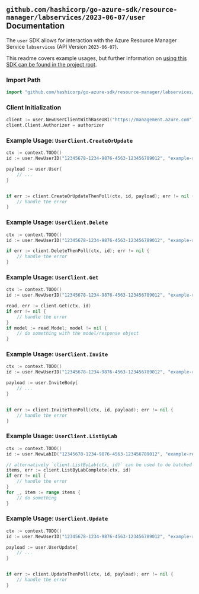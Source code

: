 
## `github.com/hashicorp/go-azure-sdk/resource-manager/labservices/2023-06-07/user` Documentation

The `user` SDK allows for interaction with the Azure Resource Manager Service `labservices` (API Version `2023-06-07`).

This readme covers example usages, but further information on [using this SDK can be found in the project root](https://github.com/hashicorp/go-azure-sdk/tree/main/docs).

### Import Path

```go
import "github.com/hashicorp/go-azure-sdk/resource-manager/labservices/2023-06-07/user"
```


### Client Initialization

```go
client := user.NewUserClientWithBaseURI("https://management.azure.com")
client.Client.Authorizer = authorizer
```


### Example Usage: `UserClient.CreateOrUpdate`

```go
ctx := context.TODO()
id := user.NewUserID("12345678-1234-9876-4563-123456789012", "example-resource-group", "labValue", "userValue")

payload := user.User{
	// ...
}


if err := client.CreateOrUpdateThenPoll(ctx, id, payload); err != nil {
	// handle the error
}
```


### Example Usage: `UserClient.Delete`

```go
ctx := context.TODO()
id := user.NewUserID("12345678-1234-9876-4563-123456789012", "example-resource-group", "labValue", "userValue")

if err := client.DeleteThenPoll(ctx, id); err != nil {
	// handle the error
}
```


### Example Usage: `UserClient.Get`

```go
ctx := context.TODO()
id := user.NewUserID("12345678-1234-9876-4563-123456789012", "example-resource-group", "labValue", "userValue")

read, err := client.Get(ctx, id)
if err != nil {
	// handle the error
}
if model := read.Model; model != nil {
	// do something with the model/response object
}
```


### Example Usage: `UserClient.Invite`

```go
ctx := context.TODO()
id := user.NewUserID("12345678-1234-9876-4563-123456789012", "example-resource-group", "labValue", "userValue")

payload := user.InviteBody{
	// ...
}


if err := client.InviteThenPoll(ctx, id, payload); err != nil {
	// handle the error
}
```


### Example Usage: `UserClient.ListByLab`

```go
ctx := context.TODO()
id := user.NewLabID("12345678-1234-9876-4563-123456789012", "example-resource-group", "labValue")

// alternatively `client.ListByLab(ctx, id)` can be used to do batched pagination
items, err := client.ListByLabComplete(ctx, id)
if err != nil {
	// handle the error
}
for _, item := range items {
	// do something
}
```


### Example Usage: `UserClient.Update`

```go
ctx := context.TODO()
id := user.NewUserID("12345678-1234-9876-4563-123456789012", "example-resource-group", "labValue", "userValue")

payload := user.UserUpdate{
	// ...
}


if err := client.UpdateThenPoll(ctx, id, payload); err != nil {
	// handle the error
}
```
